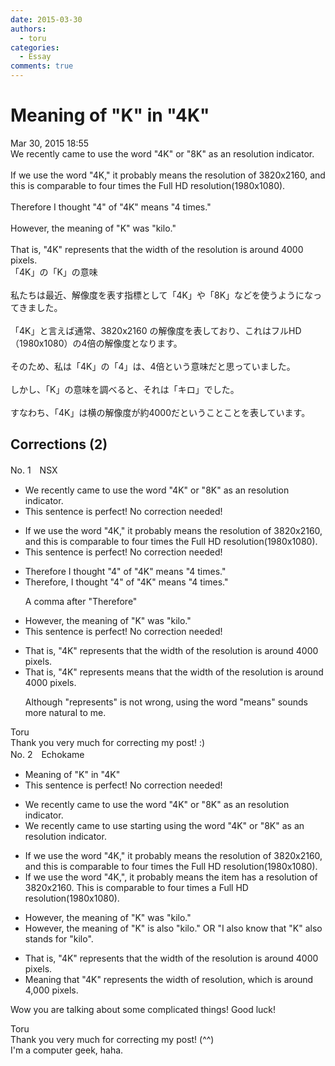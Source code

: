 ```yaml
---
date: 2015-03-30
authors:
  - toru
categories:
  - Essay
comments: true
---
```


# Meaning of "K" in "4K"
<div class="date">Mar 30, 2015 18:55</div>
<div id="post"><div id="body_show_ori">
We recently came to use the word "4K" or "8K" as an resolution indicator.<br/><br/>If we use the word "4K," it probably means the resolution of 3820x2160, and this is comparable to four times the Full HD resolution(1980x1080).<br/><br/>Therefore I thought "4" of "4K" means "4 times."<br/><br/>However, the meaning of "K" was "kilo."<br/><br/>That is, "4K" represents that the width of the resolution is around 4000 pixels.
</div></div>

<!-- more -->

<div id="post_ja"><div id="body_show_mo">
「4K」の「K」の意味<br/><br/>私たちは最近、解像度を表す指標として「4K」や「8K」などを使うようになってきました。<br/><br/>「4K」と言えば通常、3820x2160 の解像度を表しており、これはフルHD（1980x1080）の4倍の解像度となります。<br/><br/>そのため、私は「4K」の「4」は、4倍という意味だと思っていました。<br/><br/>しかし、「K」の意味を調べると、それは「キロ」でした。<br/><br/>すなわち、「4K」は横の解像度が約4000だということことを表しています。
</div></div>

## Corrections (2)
<div id="block"><div class="first_name"> No. 1　<span class="just_name">NSX</span></div><div id="block2">
<ul class="correction_field">
<li class="incorrect">We recently came to use the word "4K" or "8K" as an resolution indicator.</li>
<li class="corrected perfect">This sentence is perfect! No correction needed!</li>
</ul>
<ul class="correction_field">
<li class="incorrect">If we use the word "4K," it probably means the resolution of 3820x2160, and this is comparable to four times the Full HD resolution(1980x1080).</li>
<li class="corrected perfect">This sentence is perfect! No correction needed!</li>
</ul>
<ul class="correction_field">
<li class="incorrect">Therefore I thought "4" of "4K" means "4 times."</li>
<li class="corrected correct">
Therefore<span class="f_blue">,</span> I thought "4" of "4K" means "4 times."
<p class="correction_comment">A comma after "Therefore"</p>
</li>
</ul>
<ul class="correction_field">
<li class="incorrect">However, the meaning of "K" was "kilo."</li>
<li class="corrected perfect">This sentence is perfect! No correction needed!</li>
</ul>
<ul class="correction_field">
<li class="incorrect">That is, "4K" represents that the width of the resolution is around 4000 pixels.</li>
<li class="corrected correct">
That is, "4K" <span class="f_red"><span class="sline">represents</span></span> <span class="f_blue">means</span> that the width of the resolution is around 4000 pixels.
<p class="correction_comment">Although "represents" is not wrong, using the word "means" sounds more natural to me.</p>
</li>
</ul>
</div><div class="name"><span class="just_name">Toru</span><br>
Thank you very much for correcting my post! :)
</div>
</div>
<div id="block"><div class="first_name"> No. 2　<span class="just_name">Echokame</span></div><div id="block2">
<ul class="correction_field">
<li class="incorrect">Meaning of "K" in "4K"</li>
<li class="corrected perfect">This sentence is perfect! No correction needed!</li>
</ul>
<ul class="correction_field">
<li class="incorrect">We recently came to use the word "4K" or "8K" as an resolution indicator.</li>
<li class="corrected correct">
We recently <span class="sline">came to use</span> <span class="f_red">starting using </span>the word "4K" or "8K" as a<span class="f_red"><span class="sline">n</span></span> resolution indicator.
</li>
</ul>
<ul class="correction_field">
<li class="incorrect">If we use the word "4K," it probably means the resolution of 3820x2160, and this is comparable to four times the Full HD resolution(1980x1080).</li>
<li class="corrected correct">
If we use the word "4K<span class="sline"><span class="f_red">,</span></span>"<span class="f_red">,</span> it probably means the<span class="f_red"> item has a</span> resolution of 3820x2160<span class="f_red">. T</span>his is comparable to four times <span class="f_red">a</span> Full HD resolution(1980x1080).
</li>
</ul>
<ul class="correction_field">
<li class="incorrect">However, the meaning of "K" was "kilo."</li>
<li class="corrected correct">
However, the meaning of "K" <span class="f_red">is also</span> "kilo." <span class="f_blue">OR "I also know that "K" also stands for "kilo".</span>
</li>
</ul>
<ul class="correction_field">
<li class="incorrect">That is, "4K" represents that the width of the resolution is around 4000 pixels.</li>
<li class="corrected correct">
<span class="f_red">Meaning that </span>"4K" represents <span class="f_red">the width of resolution, which is around 4,000 pixels.</span>
</li>
</ul>
<p class="comment_small">
 Wow you are talking about some complicated things! Good luck!
</p>

</div><div class="name"><span class="just_name">Toru</span><br>
Thank you very much for correcting my post! (^^)<br/>I'm a computer geek, haha.
</div>
</div>
